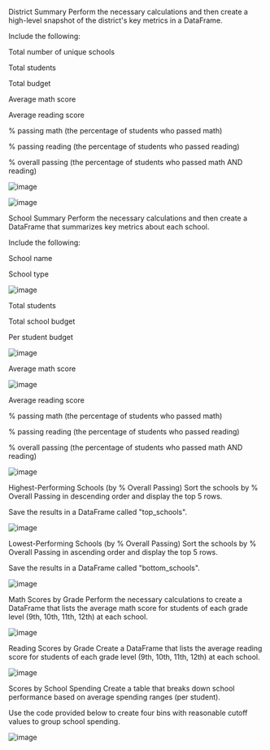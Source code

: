District Summary
Perform the necessary calculations and then create a high-level snapshot of the district's key metrics in a DataFrame.

Include the following:

Total number of unique schools

Total students

Total budget

Average math score

Average reading score

% passing math (the percentage of students who passed math)

% passing reading (the percentage of students who passed reading)

% overall passing (the percentage of students who passed math AND reading)



![image](https://github.com/Nielatrue/pandas-challenge/assets/144754677/f49effd9-4ce8-4f3b-8b27-0ec61db79485)


![image](https://github.com/Nielatrue/pandas-challenge/assets/144754677/b922ade6-05ad-426c-88f4-abed8e7d6bdc)




School Summary
Perform the necessary calculations and then create a DataFrame that summarizes key metrics about each school.

Include the following:

School name

School type

![image](https://github.com/Nielatrue/pandas-challenge/assets/144754677/4f3452ef-415c-4879-87f7-25f875e6402d)


Total students

Total school budget

Per student budget

![image](https://github.com/Nielatrue/pandas-challenge/assets/144754677/fee1e156-e369-4a26-a600-2c721423924f)


Average math score

![image](https://github.com/Nielatrue/pandas-challenge/assets/144754677/83434176-2bdb-452d-8945-d775f2693a95)

Average reading score

% passing math (the percentage of students who passed math)

% passing reading (the percentage of students who passed reading)

% overall passing (the percentage of students who passed math AND reading)

![image](https://github.com/Nielatrue/pandas-challenge/assets/144754677/b6d25c11-eb28-40c5-b3f7-95ea7049aca5)


Highest-Performing Schools (by % Overall Passing)
Sort the schools by % Overall Passing in descending order and display the top 5 rows.

Save the results in a DataFrame called "top_schools".


![image](https://github.com/Nielatrue/pandas-challenge/assets/144754677/4d18dd51-d182-4302-a9ac-309a504cb216)



Lowest-Performing Schools (by % Overall Passing)
Sort the schools by % Overall Passing in ascending order and display the top 5 rows.

Save the results in a DataFrame called "bottom_schools".

![image](https://github.com/Nielatrue/pandas-challenge/assets/144754677/15b8275c-bdcc-4dc3-8032-c07b13f043a7)

Math Scores by Grade
Perform the necessary calculations to create a DataFrame that lists the average math score for students of each grade level (9th, 10th, 11th, 12th) at each school.



![image](https://github.com/Nielatrue/pandas-challenge/assets/144754677/fd9dcd4b-4efc-42b4-bc59-684f241c3a6e)


Reading Scores by Grade
Create a DataFrame that lists the average reading score for students of each grade level (9th, 10th, 11th, 12th) at each school.

![image](https://github.com/Nielatrue/pandas-challenge/assets/144754677/97693753-3c12-48fc-a1d4-5045dc4b57f2)


Scores by School Spending
Create a table that breaks down school performance based on average spending ranges (per student).

Use the code provided below to create four bins with reasonable cutoff values to group school spending.


![image](https://github.com/Nielatrue/pandas-challenge/assets/144754677/b070f5c7-6383-4656-b334-ab5591f289b2)





